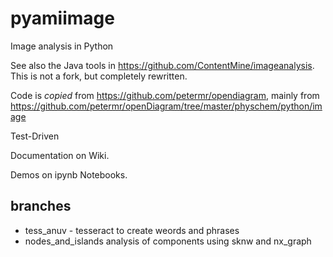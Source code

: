 # pyamiimage
Image analysis in Python

See also the Java tools in https://github.com/ContentMine/imageanalysis. This is not a fork, but completely rewritten.

Code is *copied* from https://github.com/petermr/opendiagram, mainly from https://github.com/petermr/openDiagram/tree/master/physchem/python/image

Test-Driven

Documentation on Wiki.

Demos on ipynb Notebooks.

## branches

* tess_anuv - tesseract to create weords and phrases
* nodes_and_islands 
  analysis of components using sknw and nx_graph

